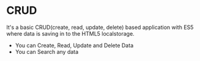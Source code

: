 # CRUD

It's a basic CRUD(create, read, update, delete) based application with ES5 where data is saving in to the HTML5 localstorage.

- You can Create, Read, Update and Delete Data
- You can Search any data
